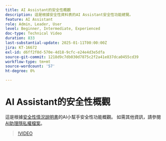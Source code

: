 ```yaml
---
title: AI Assistant的安全性概觀
description: 這是根據安全性資料表的AI Assistant安全性功能總覽。
feature: AI Assistant
role: Admin, Leader, User
level: Beginner, Intermediate, Experienced
doc-type: Technical Video
duration: 833
last-substantial-update: 2025-01-11T00:00:00Z
jira: KT-16672
exl-id: d6ff2f0d-570e-4d18-9cfc-e24e4d3e5dfa
source-git-commit: 1218d9c7db030d7875c2f2a41e837dca0455cd39
workflow-type: tm+mt
source-wordcount: '57'
ht-degree: 0%

---
```



# AI Assistant的安全性概觀

這是根據<a href="https://www.adobe.com/content/dam/cc/en/trust-center/ungated/whitepapers/experience-cloud/adobe-ai-assistant-in-aep-security-fact-sheet.pdf">安全性情況說明書</a>的AI小幫手安全性功能概觀。  如需其他資訊，請參閱[AI助理隱私權檔案](https://experienceleague.adobe.com/en/docs/experience-platform/ai-assistant/privacy)。

>[!VIDEO](https://video.tv.adobe.com/v/3441066/?learn=on&enablevpops)

